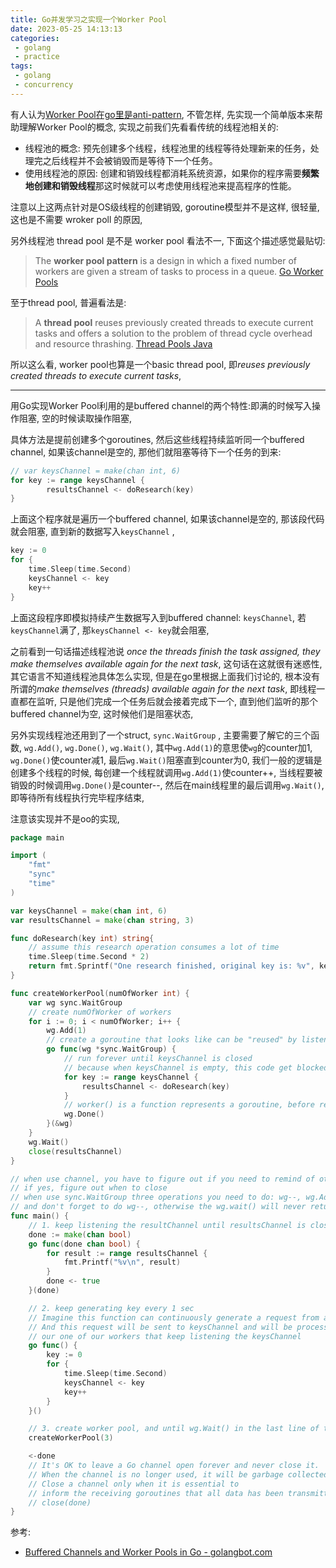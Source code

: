 ```yaml
---
title: Go并发学习之实现一个Worker Pool
date: 2023-05-25 14:13:13
categories:
 - golang
 - practice
tags:
 - golang
 - concurrency
---
```


有人认为[Worker Pool在go里是anti-pattern](https://youtu.be/5zXAHh5tJqQ), 不管怎样, 先实现一个简单版本来帮助理解Worker Pool的概念, 实现之前我们先看看传统的线程池相关的:

- 线程池的概念: 预先创建多个线程，线程池里的线程等待处理新来的任务，处理完之后线程并不会被销毁而是等待下一个任务。
- 使用线程池的原因: 创建和销毁线程都消耗系统资源，如果你的程序需要**频繁地创建和销毁线程**那这时候就可以考虑使用线程池来提高程序的性能。

注意以上这两点针对是OS级线程的创建销毁, goroutine模型并不是这样, 很轻量, 这也是不需要 wroker poll 的原因, 

另外线程池 thread pool 是不是 worker pool 看法不一, 下面这个描述感觉最贴切:

> The **worker pool pattern** is a design in which a fixed number of workers are given a stream of tasks to process in a queue. [Go Worker Pools](https://shopify.engineering/leveraging-go-worker-pools)

至于thread pool, 普遍看法是:

> A **thread pool** reuses previously created threads to execute current tasks and offers a solution to the problem of thread cycle overhead and resource thrashing. [Thread Pools Java](https://www.geeksforgeeks.org/thread-pools-java/)

所以这么看, worker pool也算是一个basic thread pool, 即*reuses previously created threads to execute current tasks*, 

---

用Go实现Worker Pool利用的是buffered channel的两个特性:即满的时候写入操作阻塞, 空的时候读取操作阻塞, 

具体方法是提前创建多个goroutines, 然后这些线程持续监听同一个buffered channel, 如果该channel是空的, 那他们就阻塞等待下一个任务的到来:

```go
// var keysChannel = make(chan int, 6)
for key := range keysChannel {
		resultsChannel <- doResearch(key)
}
```

上面这个程序就是遍历一个buffered channel, 如果该channel是空的, 那该段代码就会阻塞, 直到新的数据写入`keysChannel` ,

```go
key := 0
for {
	time.Sleep(time.Second)
	keysChannel <- key
	key++
}
```

上面这段程序即模拟持续产生数据写入到buffered channel: `keysChannel`, 若`keysChannel`满了, 那`keysChannel <- key`就会阻塞, 

之前看到一句话描述线程池说 *once the threads finish the task assigned, they make themselves available again for the next task*, 这句话在这就很有迷惑性, 其它语言不知道线程池具体怎么实现, 但是在go里根据上面我们讨论的, 根本没有所谓的*make themselves (threads) available again for the next task*, 即线程一直都在监听, 只是他们完成一个任务后就会接着完成下一个, 直到他们监听的那个buffered channel为空, 这时候他们是阻塞状态, 

另外实现线程池还用到了一个struct, `sync.WaitGroup` , 主要需要了解它的三个函数, `wg.Add()`, `wg.Done()`, `wg.Wait()`, 其中`wg.Add(1)`的意思使`wg`的counter加1, `wg.Done()`使counter减1,  最后`wg.Wait()`阻塞直到counter为0, 我们一般的逻辑是创建多个线程的时候, 每创建一个线程就调用`wg.Add(1)`使counter++, 当线程要被销毁的时候调用`wg.Done()`是counter--,  然后在main线程里的最后调用`wg.Wait()`, 即等待所有线程执行完毕程序结束, 

注意该实现并不是oo的实现, 

```go
package main

import (
	"fmt"
	"sync"
	"time"
)

var keysChannel = make(chan int, 6)
var resultsChannel = make(chan string, 3)

func doResearch(key int) string{
	// assume this research operation consumes a lot of time
	time.Sleep(time.Second * 2)
	return fmt.Sprintf("One research finished, original key is: %v", key)
}

func createWorkerPool(numOfWorker int) {
	var wg sync.WaitGroup
	// create numOfWorker of workers
	for i := 0; i < numOfWorker; i++ {
		wg.Add(1)
		// create a goroutine that looks like can be "reused" by listening keysChannel until keysChannel is closed
		go func(wg *sync.WaitGroup) {
			// run forever until keysChannel is closed
			// because when keysChannel is empty, this code get blocked not break loop
			for key := range keysChannel {
				resultsChannel <- doResearch(key)
			}
			// worker() is a function represents a goroutine, before return, we should make wg--
			wg.Done()
		}(&wg)
	}
	wg.Wait()
	close(resultsChannel)
}

// when use channel, you have to figure out if you need to remind of other goroutines,
// if yes, figure out when to close
// when use sync.WaitGroup three operations you need to do: wg--, wg.Add(1), wg.wait()
// and don't forget to do wg--, otherwise the wg.wait() will never return
func main() {
	// 1. keep listening the resultChannel until resultsChannel is closed
	done := make(chan bool)
	go func(done chan bool) {
		for result := range resultsChannel {
			fmt.Printf("%v\n", result)
		}
		done <- true
	}(done)

	// 2. keep generating key every 1 sec
	// Imagine this function can continuously generate a request from a client every sec
	// And this request will be sent to keysChannel and will be processed by
	// our one of our workers that keep listening the keysChannel
	go func() {
		key := 0
		for {
			time.Sleep(time.Second)
			keysChannel <- key
			key++
		}
	}()

	// 3. create worker pool, and until wg.Wait() in the last line of this function returns
	createWorkerPool(3)

	<-done
	// It's OK to leave a Go channel open forever and never close it.
	// When the channel is no longer used, it will be garbage collected.
	// Close a channel only when it is essential to
	// inform the receiving goroutines that all data has been transmitted.
	// close(done)
}
```

参考:

- [Buffered Channels and Worker Pools in Go - golangbot.com](https://golangbot.com/buffered-channels-worker-pools/)